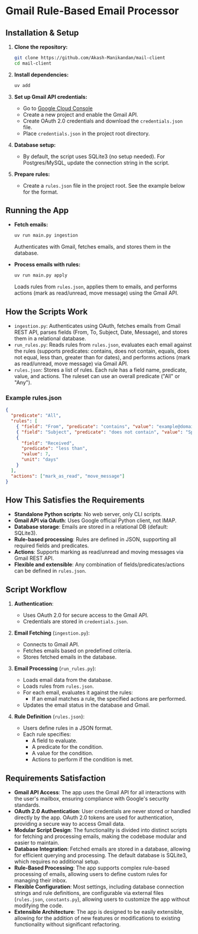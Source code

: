 # Gmail Rule-Based Email Processor

## Installation & Setup

1. **Clone the repository:**

   ```bash
   git clone https://github.com/Akash-Manikandan/mail-client
   cd mail-client
   ```

2. **Install dependencies:**

   ```bash
   uv add
   ```

3. **Set up Gmail API credentials:**

   - Go to [Google Cloud Console](https://console.cloud.google.com/)
   - Create a new project and enable the Gmail API.
   - Create OAuth 2.0 credentials and download the `credentials.json` file.
   - Place `credentials.json` in the project root directory.

4. **Database setup:**

   - By default, the script uses SQLite3 (no setup needed). For Postgres/MySQL, update the connection string in the script.

5. **Prepare rules:**

   - Create a `rules.json` file in the project root. See the example below for the format.

## Running the App

- **Fetch emails:**

  ```bash
  uv run main.py ingestion
  ```

  Authenticates with Gmail, fetches emails, and stores them in the database.

- **Process emails with rules:**

  ```bash
  uv run main.py apply
  ```

  Loads rules from `rules.json`, applies them to emails, and performs actions (mark as read/unread, move message) using the Gmail API.

## How the Scripts Work

- `ingestion.py`: Authenticates using OAuth, fetches emails from Gmail REST API, parses fields (From, To, Subject, Date, Message), and stores them in a relational database.
- `run_rules.py`: Reads rules from `rules.json`, evaluates each email against the rules (supports predicates: contains, does not contain, equals, does not equal, less than, greater than for dates), and performs actions (mark as read/unread, move message) via Gmail API.
- `rules.json`: Stores a list of rules. Each rule has a field name, predicate, value, and actions. The ruleset can use an overall predicate ("All" or "Any").

### Example rules.json

```json
{
  "predicate": "All",
  "rules": [
    { "field": "From", "predicate": "contains", "value": "example@domain.com" },
    { "field": "Subject", "predicate": "does not contain", "value": "Spam" },
    {
      "field": "Received",
      "predicate": "less than",
      "value": 7,
      "unit": "days"
    }
  ],
  "actions": ["mark_as_read", "move_message"]
}
```

## How This Satisfies the Requirements

- **Standalone Python scripts**: No web server, only CLI scripts.
- **Gmail API via OAuth**: Uses Google official Python client, not IMAP.
- **Database storage**: Emails are stored in a relational DB (default: SQLite3).
- **Rule-based processing**: Rules are defined in JSON, supporting all required fields and predicates.
- **Actions**: Supports marking as read/unread and moving messages via Gmail REST API.
- **Flexible and extensible**: Any combination of fields/predicates/actions can be defined in `rules.json`.

## Script Workflow

1. **Authentication**:

   - Uses OAuth 2.0 for secure access to the Gmail API.
   - Credentials are stored in `credentials.json`.

2. **Email Fetching** (`ingestion.py`):

   - Connects to Gmail API.
   - Fetches emails based on predefined criteria.
   - Stores fetched emails in the database.

3. **Email Processing** (`run_rules.py`):

   - Loads email data from the database.
   - Loads rules from `rules.json`.
   - For each email, evaluates it against the rules:
     - If an email matches a rule, the specified actions are performed.
   - Updates the email status in the database and Gmail.

4. **Rule Definition** (`rules.json`):
   - Users define rules in a JSON format.
   - Each rule specifies:
     - A field to evaluate.
     - A predicate for the condition.
     - A value for the condition.
     - Actions to perform if the condition is met.

## Requirements Satisfaction

- **Gmail API Access**: The app uses the Gmail API for all interactions with the user's mailbox, ensuring compliance with Google's security standards.
- **OAuth 2.0 Authentication**: User credentials are never stored or handled directly by the app. OAuth 2.0 tokens are used for authentication, providing a secure way to access Gmail data.
- **Modular Script Design**: The functionality is divided into distinct scripts for fetching and processing emails, making the codebase modular and easier to maintain.
- **Database Integration**: Fetched emails are stored in a database, allowing for efficient querying and processing. The default database is SQLite3, which requires no additional setup.
- **Rule-Based Processing**: The app supports complex rule-based processing of emails, allowing users to define custom rules for managing their inbox.
- **Flexible Configuration**: Most settings, including database connection strings and rule definitions, are configurable via external files (`rules.json`, `constants.py`), allowing users to customize the app without modifying the code.
- **Extensible Architecture**: The app is designed to be easily extensible, allowing for the addition of new features or modifications to existing functionality without significant refactoring.
